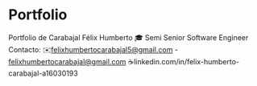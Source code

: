 # Portfolio
Portfolio de Carabajal Félix Humberto
🎓 Semi Senior Software Engineer
Contacto:
✉️felixhumbertocarabajal5@gmail.com - felixhumbertocarabajal@gmail.com
☕️linkedin.com/in/felix-humberto-carabajal-a16030193

